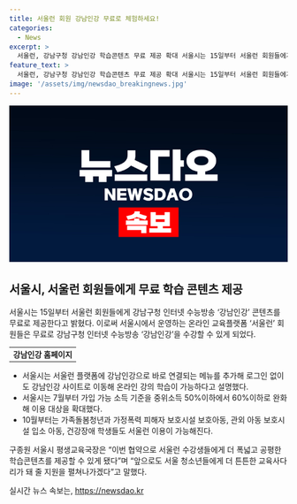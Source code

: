 ```yaml
---
title: 서울런 회원 강남인강 무료로 체험하세요!
categories:
  - News
excerpt: >
  서울런, 강남구청 강남인강 학습콘텐츠 무료 제공 확대 서울시는 15일부터 서울런 회원들에게 강남구청 인터넷 수능방송 ‘강남인강’ 콘텐츠를 무료로 제공한다. 2만 여개의 학습 콘텐츠 추가로, 로그인 없이 서울런을 통해 강남인강으로 연결되어 온라인 강의를 수강할 수 있다. 서울시는 소득 기준을 완화하여 누구나 서울런을 이용할 수 있게 하고, 3년차를 맞는 서울런은 학생 성적 향상과 사교육비 감소 등의 성과를 내고 있다고 전했다.
feature_text: >
  서울런, 강남구청 강남인강 학습콘텐츠 무료 제공 확대 서울시는 15일부터 서울런 회원들에게 강남구청 인터넷 수능방송 ‘강남인강’ 콘텐츠를 무료로 제공한다. 2만 여개의 학습 콘텐츠 추가로, 로그인 없이 서울런을 통해 강남인강으로 연결되어 온라인 강의를 수강할 수 있다. 서울시는 소득 기준을 완화하여 누구나 서울런을 이용할 수 있게 하고, 3년차를 맞는 서울런은 학생 성적 향상과 사교육비 감소 등의 성과를 내고 있다고 전했다.
image: '/assets/img/newsdao_breakingnews.jpg'
---
```


<p><img src="/assets/img/newsdao_breakingnews.jpg" alt="flaretime 속보" /></p>

<h2 data-ke-size="size26">서울시, 서울런 회원들에게 무료 학습 콘텐츠 제공</h2>

<p data-ke-size="size16">서울시는 15일부터 서울런 회원들에게 강남구청 인터넷 수능방송 ‘강남인강’ 콘텐츠를 무료로 제공한다고 밝혔다. 이로써 서울시에서 운영하는 온라인 교육플랫폼 ‘서울런’ 회원들은 무료로 강남구청 인터넷 수능방송 ‘강남인강’을 수강할 수 있게 되었다. </p>

<table>
  <tr>
    <td style="text-align: center; height: 17px;"><b>강남인강 홈페이지</b></td>
  </tr>
</table>

<ul>
  <li>서울시는 서울런 플랫폼에 강남인강으로 바로 연결되는 메뉴를 추가해 로그인 없이도 강남인강 사이트로 이동해 온라인 강의 학습이 가능하다고 설명했다.</li>
  <li>서울시는 7월부터 가입 가능 소득 기준을 중위소득 50%이하에서 60%이하로 완화해 이용 대상을 확대했다.</li>
  <li>10월부터는 가족돌봄청년과 가정폭력 피해자 보호시설 보호아동, 관외 아동 보호시설 입소 아동, 건강장애 학생들도 서울런 이용이 가능해진다.</li>
</ul>

<p data-ke-size="size16">구종원 서울시 평생교육국장은 “이번 협약으로 서울런 수강생들에게 더 폭넓고 공평한 학습콘텐츠를 제공할 수 있게 됐다”며 “앞으로도 서울 청소년들에게 더 튼튼한 교육사다리가 돼 줄 지원을 펼쳐나가겠다”고 말했다.</p>
실시간 뉴스 속보는, <a href="https://newsdao.kr" rel="dofollow">https://newsdao.kr</a>


